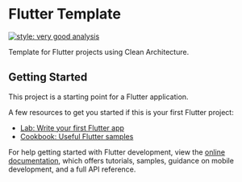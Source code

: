 # Flutter Template

[![style: very good analysis](https://img.shields.io/badge/style-very_good_analysis-B22C89.svg)](https://pub.dev/packages/very_good_analysis)

Template for Flutter projects using Clean Architecture.

## Getting Started

This project is a starting point for a Flutter application.

A few resources to get you started if this is your first Flutter project:

- [Lab: Write your first Flutter app](https://docs.flutter.dev/get-started/codelab)
- [Cookbook: Useful Flutter samples](https://docs.flutter.dev/cookbook)

For help getting started with Flutter development, view the
[online documentation](https://docs.flutter.dev/), which offers tutorials,
samples, guidance on mobile development, and a full API reference.
